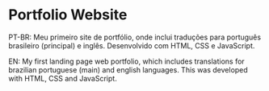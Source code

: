 # Portfolio Website

PT-BR: Meu primeiro site de portfólio, onde inclui traduções para português brasileiro (principal) e inglês. Desenvolvido com HTML, CSS e JavaScript.

EN: My first landing page web portfolio, which includes translations for brazilian portuguese (main) and english languages. This was developed with HTML, CSS and JavaScript.